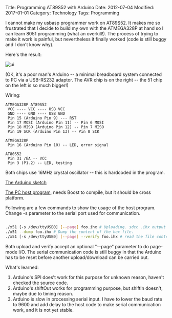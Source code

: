 Title: Programming AT89S52 with Arduino
Date: 2012-07-04
Modified: 2017-01-01
Category: Technology
Tags: Programming

I cannot make my usbasp programmer work on AT89S52. It makes me so frustrated that I decide to build my own with the ATMEGA328P at hand so I can learn 8051 programming (what an overkill!). The process of trying to make it work is painful, but nevertheless it finally worked (code is still buggy and I don't know why).

Here's the result:

![ui]({attach}8051.jpg)

(OK, it's a poor man's Arduino -- a minimal breadboard system connected to PC via a USB-RS232 adaptor. The AVR chip is on the right -- the 51 chip on the left is so much bigger!)

Wiring:

```
ATMEGA328P AT89S52
 VCC ---- VCC ---- USB VCC
 GND ---- GND ---- USB GND
 Pin 15 (Arduino Pin 9) --- RST
 Pin 17 MOSI (Arduino Pin 11) -- Pin 6 MOSI
 Pin 18 MISO (Arduino Pin 12) -- Pin 7 MISO
 Pin 19 SCK (Arduino Pin 13) -- Pin 8 SCK

ATMEGA328P
 Pin 16 (Arduino Pin 10) -- LED, error signal

AT80S52
 Pin 31 /EA -- VCC
 Pin 3 (P1.2) -- LED, testing
```

Both chips use 16MHz crystal oscillator -- this is hardcoded in the program.

[The Arduino sketch]({attach}arduino-x51.cpp)

[The PC host program]({attach}x51.cpp), needs Boost to compile, but it should be cross platform.

Following are a few commands to show the usage of the host program. Change -s parameter to the serial port used for communication.

```bash

./x51 [-s /dev/ttyUSB0] [--page] foo.ihx # Uploading. sdcc .ihx output of sdcc.
./x51 --dump foo.ihx # Dump the content of the hex file.
./x51 [-s /dev/ttyUSB0] [--page] --verify foo.ihx # read the file content from the chip and dump it. It needs the original .ihx file to determine the number of bytes to read.

```

Both upload and verify accept an optional "--page" parameter to do page-mode I/O. The serial communication code is still buggy in that the Arduino has to be reset before another upload/download can be carried out.

What's learned:
1. Arduino's SPI does't work for this purpose for unknown reason, haven't checked the source code.
2. Arduino's shiftOut works for programming purpose, but shiftIn doesn't, maybe due to timing reason.
3. Arduino is slow in processing serial input. I have to lower the baud rate to 9600 and add delay to the host code to make serial communication work, and it is not yet stable.
